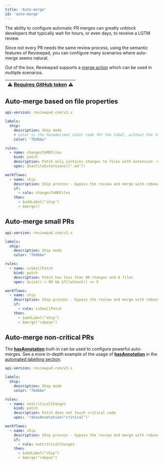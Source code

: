 ```yaml
---
title: 'Auto-merge'
id: 'auto-merge'
---
```


The ability to configure automatic PR merges can greatly unblock developers that typically wait for hours, or even days, to receive a LGTM review.

Since not every PR needs the same review process, using the semantic features of Reviewpad, you can configure many scenarios where auto-merge seems natural.

Out of the box, Reviewpad supports a [merge action](../reviewpad-file-specification/aladino-specification/aladino-built-ins#merge) which can be used in multiple scenarios.

| :warning: [Requires GitHub token](../installation/install-reviewpad-github-action-with-a-github-token) :warning: |
| ---------------------------------------------------------------------------------------------------------------- |

## Auto-merge based on file properties

```yaml
api-version: reviewpad.com/v3.x

labels:
  ship:
    description: Ship mode
    # color is the hexadecimal color code for the label, without the leading #.
    color: "76dbbe"

rules:
  - name: changesToMDFiles
    kind: patch
    description: Patch only contains changes to files with extension .md
    spec: $hasFileExtensions([".md"])

workflows:
  - name: ship
    description: Ship process - bypass the review and merge with rebase
    if:
      - rule: changesToMDFiles
    then:
      - $addLabel("ship")
      - $merge()
```

## Auto-merge small PRs

```yaml
api-version: reviewpad.com/v3.x

labels:
  ship:
    description: Ship mode
    color: "76dbbe"

rules:
  - name: isSmallPatch
    kind: patch
    description: Patch has less than 90 changes and 6 files
    spec: $size() < 90 && $fileCount() <= 5

workflows:
  - name: ship
    description: Ship process - bypass the review and merge with rebase
    if:
      - rule: isSmallPatch
    then:
      - $addLabel("ship")
      - $merge("rebase")
```

## Auto-merge non-critical PRs

The [**hasAnnotation**](../reviewpad-file-specification/aladino-specification/aladino-built-ins.mdx#hasannotation) built-in can be used to configure powerful auto-merges. See a more in-depth example of the usage of [**hasAnnotation**](../reviewpad-file-specification/aladino-specification/aladino-built-ins.mdx#hasannotation) in the [automated labelling section](automated-labelling/label-critical-changes-with-semantic-code-annotations.md).

```yaml
api-version: reviewpad.com/v3.x

labels:
  ship:
    description: Ship mode
    color: "76dbbe"

rules:
  - name: notCriticalChanges
    kind: patch
    description: Patch does not touch critical code
    spec: '!$hasAnnotation("critical")'

workflows:
  - name: ship
    description: Ship process - bypass the review and merge with rebase
    if:
      - rule: notCriticalChanges
    then:
      - $addLabel("ship")
      - $merge("rebase")
```